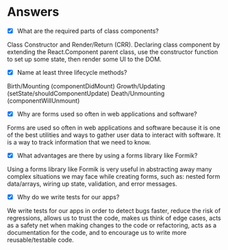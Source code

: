 # Answers

- [x] What are the required parts of class components?

Class Constructor and Render/Return (CRR). Declaring class component by extending the React.Component parent class, use the constructor function to set up some state, then render some UI to the DOM.

- [x] Name at least three lifecycle methods?

Birth/Mounting (componentDidMount)
Growth/Updating (setState/shouldComponentUpdate)
Death/Unmounting (componentWillUnmount)

- [x] Why are forms used so often in web applications and software?

Forms are used so often in web applications and software because it is one of the best utilities and ways to gather user data to interact with software. It is a way to track information that we need to know.

- [x] What advantages are there by using a forms library like Formik?

Using a forms library like Formik is very useful in abstracting away many complex situations we may face while creating forms, such as: nested form data/arrays, wiring up state, validation, and error messages.

- [x] Why do we write tests for our apps?

We write tests for our apps in order to detect bugs faster, reduce the risk of regressions, allows us to trust the code, makes us think of edge cases, acts as a safety net when making changes to the code or refactoring, acts as a documentation for the code, and to encourage us to write more reusable/testable code.
